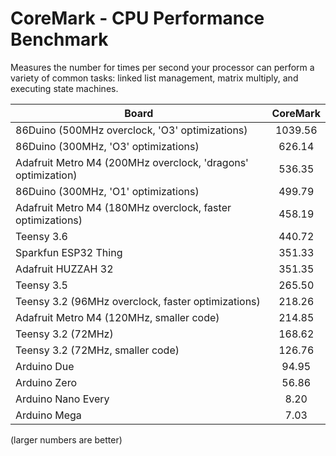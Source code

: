 # CoreMark - CPU Performance Benchmark

Measures the number for times per second your processor can perform a
variety of common tasks: linked list management, matrix multiply, and
executing state machines.

| Board                  | CoreMark |
| ---------------------- | :------: |
| 86Duino (500MHz overclock, 'O3' optimizations)   | 1039.56   |
| 86Duino (300MHz, 'O3' optimizations)             | 626.14   |
| Adafruit Metro M4 (200MHz overclock, 'dragons' optimization) | 536.35   |
| 86Duino (300MHz, 'O1' optimizations)             | 499.79   |
| Adafruit Metro M4 (180MHz overclock, faster optimizations) | 458.19   |
| Teensy 3.6             | 440.72   |
| Sparkfun ESP32 Thing   | 351.33   |
| Adafruit HUZZAH 32     | 351.35   |
| Teensy 3.5             | 265.50   |
| Teensy 3.2 (96MHz overclock, faster optimizations)            | 218.26   |
| Adafruit Metro M4 (120MHz, smaller code) | 214.85   |
| Teensy 3.2 (72MHz)            | 168.62   |
| Teensy 3.2 (72MHz, smaller code)            | 126.76   |
| Arduino Due            | 94.95    |
| Arduino Zero           | 56.86    |
| Arduino Nano Every     | 8.20     |
| Arduino Mega           | 7.03     |

(larger numbers are better)

